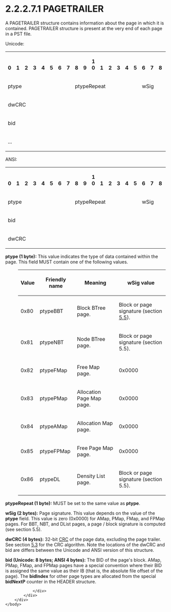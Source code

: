 <html dir="LTR" xmlns:mshelp="http://msdn.microsoft.com/mshelp" xmlns:ddue="http://ddue.schemas.microsoft.com/authoring/2003/5" xmlns:xlink="http://www.w3.org/1999/xlink" xmlns:tool="http://www.microsoft.com/tooltip">
    <head>
        <meta http-equiv="Content-Type" content="text/html; CHARSET=utf-8"></meta>
        <meta name="save" content="history"></meta>
        <title>2.2.2.7.1 PAGETRAILER</title>
        <xml>
            <mshelp:toctitle title="2.2.2.7.1 PAGETRAILER"></mshelp:toctitle>
            <mshelp:rltitle title="[MS-PST]: PAGETRAILER"></mshelp:rltitle>
            <mshelp:keyword index="A" term="f4ccb38a-930a-4db4-98df-a69c195926ba"></mshelp:keyword>
            <mshelp:attr name="DCSext.ContentType" value="open specification"></mshelp:attr>
            <mshelp:attr name="AssetID" value="f4ccb38a-930a-4db4-98df-a69c195926ba"></mshelp:attr>
            <mshelp:attr name="TopicType" value="kbRef"></mshelp:attr>
            <mshelp:attr name="DCSext.Title" value="[MS-PST]: PAGETRAILER" />
        </xml>
    </head>
    <body>
        <div id="header">
            <h1 class="heading">2.2.2.7.1 PAGETRAILER</h1>
        </div>
        <div id="mainSection">
            <div id="mainBody">
                <div id="allHistory" class="saveHistory"></div>
                <div id="sectionSection0" class="section" name="collapseableSection">
                    

<p>A PAGETRAILER structure contains information about the page
in which it is contained. PAGETRAILER structure is present at the very end of
each page in a PST file.</p>

<p>Unicode:</p>

<table>
 <tr>
  <th><p><br>0</p></th>
  <th><p><br>1</p></th>
  <th><p><br>2</p></th>
  <th><p><br>3</p></th>
  <th><p><br>4</p></th>
  <th><p><br>5</p></th>
  <th><p><br>6</p></th>
  <th><p><br>7</p></th>
  <th><p><br>8</p></th>
  <th><p><br>9</p></th>
  <th><p>1<br>0</p></th>
  <th><p><br>1</p></th>
  <th><p><br>2</p></th>
  <th><p><br>3</p></th>
  <th><p><br>4</p></th>
  <th><p><br>5</p></th>
  <th><p><br>6</p></th>
  <th><p><br>7</p></th>
  <th><p><br>8</p></th>
  <th><p><br>9</p></th>
  <th><p>2<br>0</p></th>
  <th><p><br>1</p></th>
  <th><p><br>2</p></th>
  <th><p><br>3</p></th>
  <th><p><br>4</p></th>
  <th><p><br>5</p></th>
  <th><p><br>6</p></th>
  <th><p><br>7</p></th>
  <th><p><br>8</p></th>
  <th><p><br>9</p></th>
  <th><p>3<br>0</p></th>
  <th><p><br>1</p></th>
 </tr>
 <tr>
  <td colspan="8">
  <p>ptype</p>
  </td>
  <td colspan="8">
  <p>ptypeRepeat</p>
  </td>
  <td colspan="16">
  <p>wSig</p>
  </td>
 </tr>
 <tr>
  <td colspan="32">
  <p>dwCRC</p>
  </td>
 </tr>
 <tr>
  <td colspan="32">
  <p>bid</p>
  </td>
 </tr>
 <tr>
  <td colspan="32">
  <p>...</p>
  </td>
 </tr>
</table>

<p>ANSI:</p>

<table>
 <tr>
  <th><p><br>0</p></th>
  <th><p><br>1</p></th>
  <th><p><br>2</p></th>
  <th><p><br>3</p></th>
  <th><p><br>4</p></th>
  <th><p><br>5</p></th>
  <th><p><br>6</p></th>
  <th><p><br>7</p></th>
  <th><p><br>8</p></th>
  <th><p><br>9</p></th>
  <th><p>1<br>0</p></th>
  <th><p><br>1</p></th>
  <th><p><br>2</p></th>
  <th><p><br>3</p></th>
  <th><p><br>4</p></th>
  <th><p><br>5</p></th>
  <th><p><br>6</p></th>
  <th><p><br>7</p></th>
  <th><p><br>8</p></th>
  <th><p><br>9</p></th>
  <th><p>2<br>0</p></th>
  <th><p><br>1</p></th>
  <th><p><br>2</p></th>
  <th><p><br>3</p></th>
  <th><p><br>4</p></th>
  <th><p><br>5</p></th>
  <th><p><br>6</p></th>
  <th><p><br>7</p></th>
  <th><p><br>8</p></th>
  <th><p><br>9</p></th>
  <th><p>3<br>0</p></th>
  <th><p><br>1</p></th>
 </tr>
 <tr>
  <td colspan="8">
  <p>ptype</p>
  </td>
  <td colspan="8">
  <p>ptypeRepeat</p>
  </td>
  <td colspan="16">
  <p>wSig</p>
  </td>
 </tr>
 <tr>
  <td colspan="32">
  <p>bid</p>
  </td>
 </tr>
 <tr>
  <td colspan="32">
  <p>dwCRC</p>
  </td>
 </tr>
</table>

<p><b>ptype (1 byte):</b> This value indicates the type
of data contained within the page. This field MUST contain one of the following
values.</p>

<dl>
<dd>
<table>
 <thead>
  <tr>
   <th>
   <p>Value</p>
   </th>
   <th>
   <p>Friendly
   name</p>
   </th>
   <th>
   <p>Meaning</p>
   </th>
   <th>
   <p>wSig
   value</p>
   </th>
  </tr>
 </thead>
 <tr>
  <td>
  <p>0x80</p>
  </td>
  <td>
  <p>ptypeBBT</p>
  </td>
  <td>
  <p>Block
  BTree page.</p>
  </td>
  <td>
  <p>Block
  or page signature (section <a href="e700a913-9db5-46a4-ac76-37cabea823e1.htm">5.5</a>).</p>
  </td>
 </tr>
 <tr>
  <td>
  <p>0x81</p>
  </td>
  <td>
  <p>ptypeNBT</p>
  </td>
  <td>
  <p>Node
  BTree page.</p>
  </td>
  <td>
  <p>Block
  or page signature (section 5.5).</p>
  </td>
 </tr>
 <tr>
  <td>
  <p>0x82</p>
  </td>
  <td>
  <p>ptypeFMap</p>
  </td>
  <td>
  <p>Free
  Map page.</p>
  </td>
  <td>
  <p>0x0000</p>
  </td>
 </tr>
 <tr>
  <td>
  <p>0x83</p>
  </td>
  <td>
  <p>ptypePMap</p>
  </td>
  <td>
  <p>Allocation
  Page Map page.</p>
  </td>
  <td>
  <p>0x0000</p>
  </td>
 </tr>
 <tr>
  <td>
  <p>0x84</p>
  </td>
  <td>
  <p>ptypeAMap</p>
  </td>
  <td>
  <p>Allocation
  Map page.</p>
  </td>
  <td>
  <p>0x0000</p>
  </td>
 </tr>
 <tr>
  <td>
  <p>0x85</p>
  </td>
  <td>
  <p>ptypeFPMap</p>
  </td>
  <td>
  <p>Free
  Page Map page.</p>
  </td>
  <td>
  <p>0x0000</p>
  </td>
 </tr>
 <tr>
  <td>
  <p>0x86</p>
  </td>
  <td>
  <p>ptypeDL</p>
  </td>
  <td>
  <p>Density
  List page.</p>
  </td>
  <td>
  <p>Block
  or page signature (section 5.5).</p>
  </td>
 </tr>
</table>
</dd></dl>

<p><b>ptypeRepeat (1 byte):</b> MUST be set to the same
value as <b>ptype</b>.</p>

<p><b>wSig (2 bytes):</b> Page signature. This value
depends on the value of the <b>ptype</b> field. This value is zero (0x0000) for
AMap, PMap, FMap, and FPMap pages. For BBT, NBT, and DList pages, a page /
block signature is computed (see section 5.5).</p>

<p><b>dwCRC (4 bytes):</b> 32-bit <a href="08220cc9-69b1-4072-a2e7-2a0ff201d505.htm#gt_9cb45a36-92bb-4c14-b2fd-2ad7e2979bfd">CRC</a> of the page data,
excluding the page trailer. See section <a href="39c35207-130f-4d83-96f8-2b311a285a8f.htm">5.3</a> for the CRC algorithm.
Note the locations of the dwCRC and bid are differs between the Unicode and
ANSI version of this structure.</p>

<p><b>bid (Unicode: 8 bytes; ANSI 4 bytes):</b> The BID
of the page's block. AMap, PMap, FMap, and FPMap pages have a special
convention where their BID is assigned the same value as their IB (that is, the
absolute file offset of the page). The <b>bidIndex</b> for other page types are
allocated from the special <b>bidNextP</b> counter in the HEADER structure.</p>


                </div>
            </div>
        </div>
    </body>
</html>